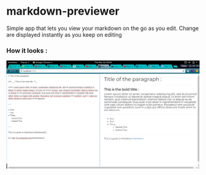 # markdown-previewer
Simple app that lets you view your markdown on the go as you edit. Change are displayed instantly as you keep on editing

### How it looks :

![ss](ss.png)
